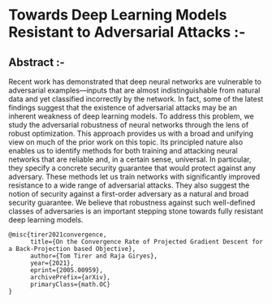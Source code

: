 # Towards Deep Learning Models Resistant to Adversarial Attacks :- 


## Abstract :- 
Recent work has demonstrated that deep neural networks are vulnerable to adversarial
examples—inputs that are almost indistinguishable from natural data and yet classified incorrectly by the network. In fact, some of the latest findings suggest that the existence of adversarial
attacks may be an inherent weakness of deep learning models. To address this problem, we
study the adversarial robustness of neural networks through the lens of robust optimization.
This approach provides us with a broad and unifying view on much of the prior work on this
topic. Its principled nature also enables us to identify methods for both training and attacking
neural networks that are reliable and, in a certain sense, universal. In particular, they specify
a concrete security guarantee that would protect against any adversary. These methods let us
train networks with significantly improved resistance to a wide range of adversarial attacks.
They also suggest the notion of security against a first-order adversary as a natural and broad
security guarantee. We believe that robustness against such well-defined classes of adversaries
is an important stepping stone towards fully resistant deep learning models.

```
@misc{tirer2021convergence,
      title={On the Convergence Rate of Projected Gradient Descent for a Back-Projection based Objective}, 
      author={Tom Tirer and Raja Giryes},
      year={2021},
      eprint={2005.00959},
      archivePrefix={arXiv},
      primaryClass={math.OC}
}
```

